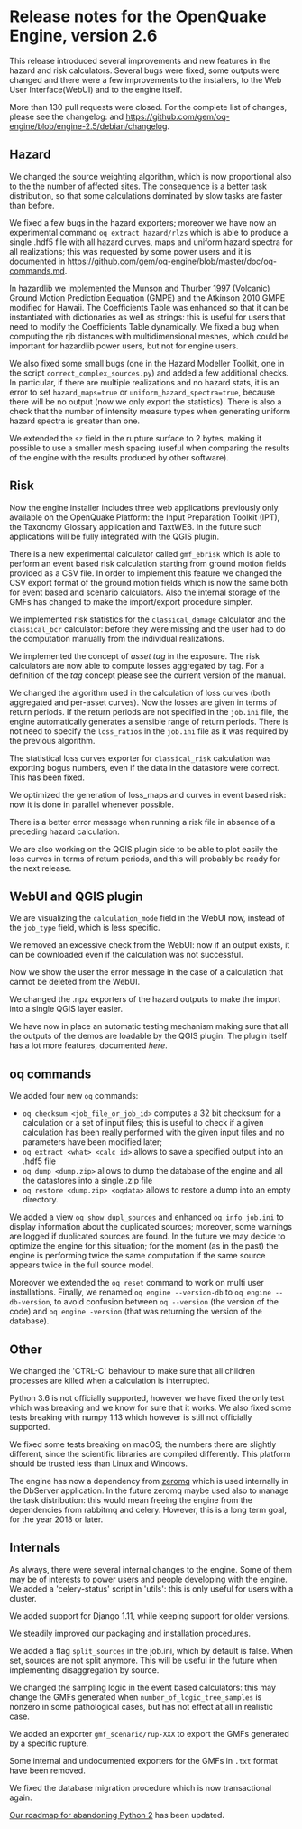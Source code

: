 Release notes for the OpenQuake Engine, version 2.6
===================================================

This release introduced several improvements and new features in the
hazard and risk calculators. Several bugs were fixed, some outputs
were changed and there were a few improvements to the installers, to
the Web User Interface(WebUI) and to the engine itself.

More than 130 pull requests were closed. For the complete list of
changes, please see the changelog:
and https://github.com/gem/oq-engine/blob/engine-2.5/debian/changelog.

Hazard
---------------

We changed the source weighting algorithm, which is now proportional also to the
the number of affected sites. The consequence is a better task distribution,
so that some calculations dominated by slow tasks are faster than before.

We fixed a few bugs in the hazard exporters; moreover we have now an
experimental command `oq extract hazard/rlzs` which is able to produce
a single .hdf5 file with all hazard curves, maps and
uniform hazard spectra for all realizations; this was requested by
some power users and it is documented in
https://github.com/gem/oq-engine/blob/master/doc/oq-commands.md.

In hazardlib we implemented the Munson and Thurber 1997 (Volcanic)
Ground Motion Prediction Eequation (GMPE) and the Atkinson 2010 GMPE
modified for Hawaii. The Coefficients Table was enhanced so that it can be
instantiated with dictionaries as well as strings: this is useful
for users that need to modify the Coefficients Table dynamically.
We fixed a bug when computing the rjb distances with multidimensional
meshes, which could be important for hazardlib power users, but not for engine
users.

We also fixed some small bugs (one in the Hazard Modeller Toolkit,
one in the script `correct_complex_sources.py`) and added a few additional
checks. In particular, if there are multiple realizations and no hazard stats,
it is an error to set `hazard_maps=true` or `uniform_hazard_spectra=true`,
because there will be no output (now we only export the statistics).
There is also a check that the number of intensity measure types when
generating uniform hazard spectra is greater than one.

We extended the `sz` field in the rupture surface to 2 bytes, making it
possible to use a smaller mesh spacing (useful when comparing the results
of the engine with the results produced by other software).

Risk
--------------

Now the engine installer includes three web applications previously
only available on the OpenQuake Platform: the Input Preparation
Toolkit (IPT), the Taxonomy Glossary application and TaxtWEB. In the
future such applications will be fully integrated with the QGIS
plugin.

There is a new experimental calculator called `gmf_ebrisk` which is able to
perform an event based risk calculation starting from ground motion fields
provided as a CSV file. In order to implement this feature we changed the
CSV export format of the ground motion fields which is
now the same both for event based and scenario calculators. Also the
internal storage of the GMFs has changed to make the import/export
procedure simpler.

We implemented risk statistics for the `classical_damage` calculator
and the `classical_bcr` calculator: before they were missing and the
user had to do the computation manually from the individual realizations.

We implemented the concept of *asset tag* in the exposure. The
risk calculators are now able to compute losses aggregated by tag.
For a definition of the *tag* concept please see the current version
of the manual.

We changed the algorithm used in the calculation of loss curves (both
aggregated and per-asset curves). Now the losses are given in terms of
return periods. If the return periods are not specified in the `job.ini`
file, the engine automatically generates a sensible range of return
periods. There is not need to specify the `loss_ratios` in the `job.ini`
file as it was required by the previous algorithm.

The statistical loss curves exporter for `classical_risk` calculation
was exporting bogus numbers, even if the data in the datastore were
correct. This has been fixed.

We optimized the generation of loss_maps and curves in event based risk: now it
is done in parallel whenever possible.

There is a better error message when running a risk file in absence of a
preceding hazard calculation.

We are also working on the QGIS plugin side to be able to plot easily
the loss curves in terms of return periods, and this will probably be
ready for the next release.

WebUI and QGIS plugin
---------------------

We are visualizing the `calculation_mode` field in the WebUI now,
instead of the `job_type` field, which is less specific.

We removed an excessive check from the WebUI: now if an output exists,
it can be downloaded even if the calculation was not successful.

Now we show the user the error message in the case of a calculation
that cannot be deleted from the WebUI.

We changed the .npz exporters of the hazard outputs to make the import
into a single QGIS layer easier.

We have now in place an automatic testing mechanism making sure that
all the outputs of the demos are loadable by the QGIS plugin. The
plugin itself has a lot more features, documented *here*.

oq commands
---------------

We added four new `oq` commands:

- `oq checksum <job_file_or_job_id>` computes a 32 bit checksum for a
   calculation or a set of input files; this is useful to check if a
   given calculation has been really performed with the given input files
   and no parameters have been modified later;
- `oq extract <what> <calc_id>` allows to save a specified output into an
  .hdf5 file
- `oq dump <dump.zip>` allows to dump the database of the engine and all
  the datastores into a single .zip file
- `oq restore <dump.zip> <oqdata>` allows to restore a dump into an empty
  directory.

We added a view `oq show dupl_sources` and enhanced `oq info
job.ini` to display information about the duplicated sources; moreover,
some warnings are logged if duplicated sources are found. In the
future we may decide to optimize the engine for this situation; for
the moment (as in the past) the engine is performing twice the same
computation if the same source appears twice in the full source model.

Moreover we extended the `oq reset` command to work on multi user
installations. Finally, we renamed `oq engine --version-db` to `oq engine
--db-version`, to avoid confusion between `oq --version` (the version
of the code) and `oq engine -version` (that was returning the version
of the database).

Other
-----

We changed the 'CTRL-C' behaviour to make sure that all children
processes are killed when a calculation is interrupted.

Python 3.6 is not officially supported, however we have fixed the only test
which was breaking and we know for sure that it works. We also fixed some
tests breaking with numpy 1.13 which however is still not officially supported.

We fixed some tests breaking on macOS; the numbers there are slightly
different, since the scientific libraries are compiled differently.
This platform should be trusted less than Linux and Windows.

The engine has now a dependency from [zeromq](http://zeromq.org/) which is
used internally in the DbServer application. In the future zeromq maybe
used also to manage the task distribution: this would mean freeing the engine
from the dependencies from rabbitmq and celery. However, this is a long
term goal, for the year 2018 or later.

Internals
---------

As always, there were several internal changes to the engine. Some of
them may be of interests to power users and people developing with the
engine.
We added a 'celery-status' script in 'utils': this is only useful
for users with a cluster.

We added support for Django 1.11, while keeping support for older versions.

We steadily improved our packaging and installation procedures.

We added a flag `split_sources` in the job.ini, which by default is false.
When set, sources are not split anymore. This will be useful in the future
when implementing disaggregation by source.

We changed the sampling logic in the event based calculators: this may change
the GMFs generated when `number_of_logic_tree_samples` is nonzero in some
pathological cases, but has not effect at all in realistic case.

We added an exporter `gmf_scenario/rup-XXX` to export the GMFs generated
by a specific rupture.

Some internal and undocumented exporters for the GMFs in `.txt` format
have been removed.

We fixed the database migration procedure which is now transactional again.

[Our roadmap for abandoning Python 2](https://github.com/gem/oq-engine/issues/2803) has been updated.
